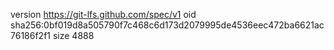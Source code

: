version https://git-lfs.github.com/spec/v1
oid sha256:0bf019d8a505790f7c468c6d173d2079995de4536eec472ba6621ac76186f2f1
size 4888

